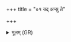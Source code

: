 +++
title = "०१ यद् अप्सु ते"

+++
<details><summary>मूलम् (GR)</summary>

+++(PSK 20.27.1)+++यद् अप्सु ते सरस्वति  
गोष्व् अश्वेषु यन् मधु ।  
तेन नो वाजिनीवति  
मुखम् अङ्धि सरस्वति वर्चसा ॥
</details>